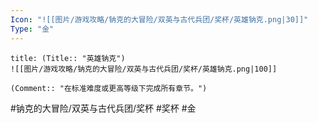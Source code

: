 ```yaml
---
Icon: "![[图片/游戏攻略/钠克的大冒险/双英与古代兵团/奖杯/英雄钠克.png|30]]"
Type: "金"
---
```

```ad-common-gold-trophy
title: (Title:: "英雄钠克")
![[图片/游戏攻略/钠克的大冒险/双英与古代兵团/奖杯/英雄钠克.png|100]]

(Comment:: "在标准难度或更高等级下完成所有章节。")
```

#钠克的大冒险/双英与古代兵团/奖杯 #奖杯 #金
